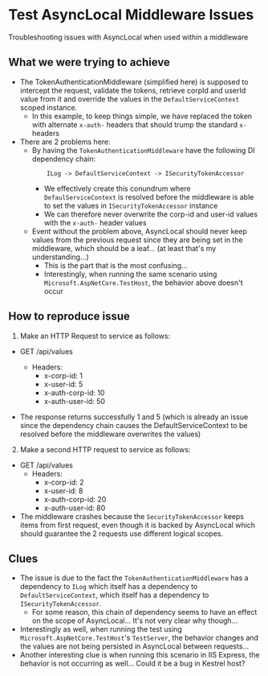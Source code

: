 # Test AsyncLocal Middleware Issues
Troubleshooting issues with AsyncLocal when used within a middleware

## What we were trying to achieve
- The TokenAuthenticationMiddleware (simplified here) is supposed to intercept the request, validate the tokens, retrieve corpId and userId value from it and override the values in the `DefaultServiceContext` scoped instance.
   - In this example, to keep things simple, we have replaced the token with alternate `x-auth-` headers that should trump the standard `x-` headers
- There are 2 problems here:
  - By having the `TokenAuthenticationMiddleware` have the following DI dependency chain:
	```
		ILog -> DefaultServiceContext -> ISecurityTokenAccessor
	```
	- We effectively create this conundrum where `DefaulServiceContext` is resolved before the middleware is able to set the values in `ISecurityTokenAccessor` instance
	- We can therefore never overwrite the corp-id and user-id values with the `x-auth-` header values
  - Event without the problem above, AsyncLocal should never keep values from the previous request since they are being set in the middleware, which should be a leaf... (at least that's my understanding...)
    - This is the part that is the most confusing...
	- Interestingly, when running the same scenario using `Microsoft.AspNetCore.TestHost`, the behavior above doesn't occur

## How to reproduce issue
1. Make an HTTP Request to service as follows:
- GET /api/values
  - Headers:
    - x-corp-id: 1
    - x-user-id: 5
    - x-auth-corp-id: 10
    - x-auth-user-id: 50
    
- The response returns successfully 1 and 5 (which is already an issue since the dependency chain causes the DefaultServiceContext to be resolved before the middleware overwrites the values)
2. Make a second HTTP request to service as follows:
- GET /api/values
  - Headers:
    - x-corp-id: 2
    - x-user-id: 8
    - x-auth-corp-id: 20
    - x-auth-user-id: 80
 - The middleware crashes because the `SecurityTokenAccessor` keeps items from first request, even though it is backed by AsyncLocal which should guarantee the 2 requests use different logical scopes.
 
## Clues
- The issue is due to the fact the `TokenAuthenticationMiddleware` has a dependency to `ILog` which itself has a dependency to `DefaultServiceContext`, which itself has a dependency to `ISecurityTokenAccessor`.
  - For some reason, this chain of dependency seems to have an effect on the scope of AsyncLocal... It's not very clear why though...
- Interestingly as well, when running the test using `Microsoft.AspNetCore.TestHost`'s `TestServer`, the behavior changes and the values are not being persisted in AsyncLocal between requests...
- Another interesting clue is when running this scenario in IIS Express, the behavior is not occurring as well... Could it be a bug in Kestrel host?

